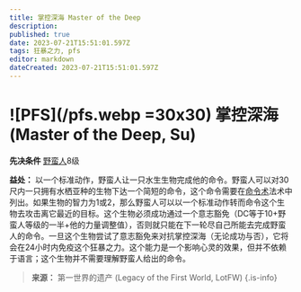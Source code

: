 ```yaml
---
title: 掌控深海 Master of the Deep
description: 
published: true
date: 2023-07-21T15:51:01.597Z
tags: 狂暴之力, pfs
editor: markdown
dateCreated: 2023-07-21T15:51:01.597Z
---
```


# ![PFS](/pfs.webp =30x30) 掌控深海 (Master of the Deep, Su)

**先决条件** [野蛮人](/野蛮人)8级

**益处：** 以一个标准动作，野蛮人让一只水生生物完成他的命令。野蛮人可以对30尺内一只拥有水栖亚种的生物下达一个简短的命令，这个命令需要在[命令术](/法术列表/命令术_Command)法术中列出。如果生物的智力为1或2，那么野蛮人可以以一个标准动作转而命令这个生物去攻击离它最近的目标。这个生物必须成功通过一个意志豁免（DC等于10+野蛮人等级的一半+他的力量调整值），否则就只能在下一轮尽自己所能去完成野蛮人的命令。一旦这个生物尝试了意志豁免来对抗掌控深海（无论成功与否），它将会在24小时内免疫这个狂暴之力。这个能力是一个影响心灵的效果，但并不依赖于语言；这个生物并不需要理解野蛮人给出的命令。

> **来源：** 第一世界的遗产 (Legacy of the First World, LotFW)
{.is-info}
